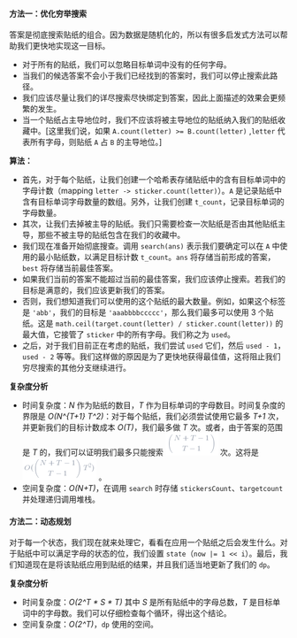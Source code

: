 ####  方法一：优化穷举搜索 
答案是彻底搜索贴纸的组合。因为数据是随机化的，所以有很多启发式方法可以帮助我们更快地实现这一目标。 
- 对于所有的贴纸，我们可以忽略目标单词中没有的任何字母。
-  当我们的候选答案不会小于我们已经找到的答案时，我们可以停止搜索此路径。 
- 我们应该尽量让我们的详尽搜索尽快绑定到答案，因此上面描述的效果会更频繁的发生。 
- 当一个贴纸占主导地位时，我们不应该将被主导地位的贴纸纳入我们的贴纸收藏中。[这里我们说，如果 `A.count(letter) >= B.count(letter)` ,`letter` 代表所有字母，则贴纸 `A` 占 `B` 的主导地位。] 

**算法：**
- 首先，对于每个贴纸，让我们创建一个哈希表存储贴纸中的含有目标单词中的字母计数（mapping `letter -> sticker.count(letter)`）。`A` 是记录贴纸中含有目标单词字母数量的数组。另外，让我们创建 `t_count`，记录目标单词的字母数量。 
- 其次，让我们去掉被主导的贴纸。我们只需要检查一次贴纸是否由其他贴纸主导，那些不被主导的贴纸包含在我们的收藏中。 
- 我们现在准备开始彻底搜查。调用 `search(ans)` 表示我们要确定可以在 `A` 中使用的最小贴纸数，以满足目标计数 `t_count`。`ans` 将存储当前形成的答案，`best` 将存储当前最佳答案。 
- 如果我们当前的答案不能超过当前的最佳答案，我们应该停止搜索。若我们的目标是满意的，我们应该更新我们的答案。 
- 否则，我们想知道我们可以使用的这个贴纸的最大数量。例如，如果这个标签是 `'abb'`，我们的目标是 `'aaabbbbccccc'`，那么我们最多可以使用 3 个贴纸。这是 `math.ceil(target.count(letter) / sticker.count(letter))` 的最大值，它接管了 `sticker` 中的所有字母。我们称之为 `used`。 
- 之后，对于我们目前正在考虑的贴纸，我们尝试 `used` 它们，然后 `used - 1`，`used - 2` 等等。我们这样做的原因是为了更快地获得最佳值，这将阻止我们穷尽搜索的其他分支继续进行。 


**复杂度分析**

* 时间复杂度：*N* 作为贴纸的数目，*T* 作为目标单词的字母数目。时间复杂度的界限是 *O(N^{T+1} T^2)*：对于每个贴纸，我们必须尝试使用它最多 *T+1* 次，并更新我们的目标计数成本 *O(T)*，我们最多做 *T* 次。或者，由于答案的范围是 *T* 的，我们可以证明我们最多只能搜索 ![\binom{N+T-1}{T-1} ](./p__binom{N+T-1}{T-1}_.png)  次。这将是 ![O(\binom{N+T-1}{T-1}T^2) ](./p__O_binom{N+T-1}{T-1}_T^2__.png) 。
* 空间复杂度：*O(N+T)*，在调用 `search` 时存储 `stickersCount`、`targetcount` 并处理递归调用堆栈。


####  方法二：动态规划
对于每一个状态，我们现在就来处理它，看看在应用一个贴纸之后会发生什么。对于贴纸中可以满足字母的状态的位，我们设置 `state`（`now |= 1 << i`）。最后，我们知道现在是将该贴纸应用到贴纸的结果，并且我们适当地更新了我们的 `dp`。

**复杂度分析**

* 时间复杂度：*O(2^T * S * T)* 其中 *S* 是所有贴纸中的字母总数，*T* 是目标单词中的字母数。我们可以仔细检查每个循环，得出这个结论。 
* 空间复杂度：*O(2^T)*，`dp` 使用的空间。
